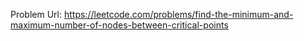 Problem Url: https://leetcode.com/problems/find-the-minimum-and-maximum-number-of-nodes-between-critical-points